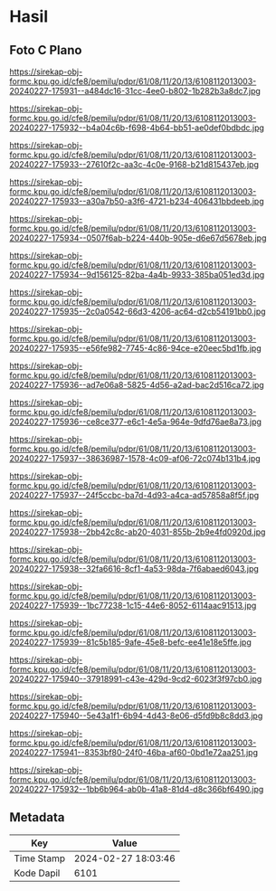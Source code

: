 # Hasil

## Foto C Plano

https://sirekap-obj-formc.kpu.go.id/cfe8/pemilu/pdpr/61/08/11/20/13/6108112013003-20240227-175931--a484dc16-31cc-4ee0-b802-1b282b3a8dc7.jpg

https://sirekap-obj-formc.kpu.go.id/cfe8/pemilu/pdpr/61/08/11/20/13/6108112013003-20240227-175932--b4a04c6b-f698-4b64-bb51-ae0def0bdbdc.jpg

https://sirekap-obj-formc.kpu.go.id/cfe8/pemilu/pdpr/61/08/11/20/13/6108112013003-20240227-175933--27610f2c-aa3c-4c0e-9168-b21d815437eb.jpg

https://sirekap-obj-formc.kpu.go.id/cfe8/pemilu/pdpr/61/08/11/20/13/6108112013003-20240227-175933--a30a7b50-a3f6-4721-b234-406431bbdeeb.jpg

https://sirekap-obj-formc.kpu.go.id/cfe8/pemilu/pdpr/61/08/11/20/13/6108112013003-20240227-175934--0507f6ab-b224-440b-905e-d6e67d5678eb.jpg

https://sirekap-obj-formc.kpu.go.id/cfe8/pemilu/pdpr/61/08/11/20/13/6108112013003-20240227-175934--9d156125-82ba-4a4b-9933-385ba051ed3d.jpg

https://sirekap-obj-formc.kpu.go.id/cfe8/pemilu/pdpr/61/08/11/20/13/6108112013003-20240227-175935--2c0a0542-66d3-4206-ac64-d2cb54191bb0.jpg

https://sirekap-obj-formc.kpu.go.id/cfe8/pemilu/pdpr/61/08/11/20/13/6108112013003-20240227-175935--e56fe982-7745-4c86-94ce-e20eec5bd1fb.jpg

https://sirekap-obj-formc.kpu.go.id/cfe8/pemilu/pdpr/61/08/11/20/13/6108112013003-20240227-175936--ad7e06a8-5825-4d56-a2ad-bac2d516ca72.jpg

https://sirekap-obj-formc.kpu.go.id/cfe8/pemilu/pdpr/61/08/11/20/13/6108112013003-20240227-175936--ce8ce377-e6c1-4e5a-964e-9dfd76ae8a73.jpg

https://sirekap-obj-formc.kpu.go.id/cfe8/pemilu/pdpr/61/08/11/20/13/6108112013003-20240227-175937--38636987-1578-4c09-af06-72c074b131b4.jpg

https://sirekap-obj-formc.kpu.go.id/cfe8/pemilu/pdpr/61/08/11/20/13/6108112013003-20240227-175937--24f5ccbc-ba7d-4d93-a4ca-ad57858a8f5f.jpg

https://sirekap-obj-formc.kpu.go.id/cfe8/pemilu/pdpr/61/08/11/20/13/6108112013003-20240227-175938--2bb42c8c-ab20-4031-855b-2b9e4fd0920d.jpg

https://sirekap-obj-formc.kpu.go.id/cfe8/pemilu/pdpr/61/08/11/20/13/6108112013003-20240227-175938--32fa6616-8cf1-4a53-98da-7f6abaed6043.jpg

https://sirekap-obj-formc.kpu.go.id/cfe8/pemilu/pdpr/61/08/11/20/13/6108112013003-20240227-175939--1bc77238-1c15-44e6-8052-6114aac91513.jpg

https://sirekap-obj-formc.kpu.go.id/cfe8/pemilu/pdpr/61/08/11/20/13/6108112013003-20240227-175939--81c5b185-9afe-45e8-befc-ee41e18e5ffe.jpg

https://sirekap-obj-formc.kpu.go.id/cfe8/pemilu/pdpr/61/08/11/20/13/6108112013003-20240227-175940--37918991-c43e-429d-9cd2-6023f3f97cb0.jpg

https://sirekap-obj-formc.kpu.go.id/cfe8/pemilu/pdpr/61/08/11/20/13/6108112013003-20240227-175940--5e43a1f1-6b94-4d43-8e06-d5fd9b8c8dd3.jpg

https://sirekap-obj-formc.kpu.go.id/cfe8/pemilu/pdpr/61/08/11/20/13/6108112013003-20240227-175941--8353bf80-24f0-46ba-af60-0bd1e72aa251.jpg

https://sirekap-obj-formc.kpu.go.id/cfe8/pemilu/pdpr/61/08/11/20/13/6108112013003-20240227-175932--1bb6b964-ab0b-41a8-81d4-d8c366bf6490.jpg


## Metadata

| Key        | Value               |
| ---------- | ------------------- |
| Time Stamp | 2024-02-27 18:03:46 |
| Kode Dapil | 6101                |




